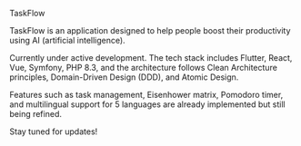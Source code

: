TaskFlow

TaskFlow is an application designed to help people boost their productivity using AI (artificial intelligence).

Currently under active development. The tech stack includes Flutter, React, Vue, Symfony, PHP 8.3, and the architecture follows Clean Architecture principles, Domain-Driven Design (DDD), and Atomic Design.

Features such as task management, Eisenhower matrix, Pomodoro timer, and multilingual support for 5 languages are already implemented but still being refined.

Stay tuned for updates!
